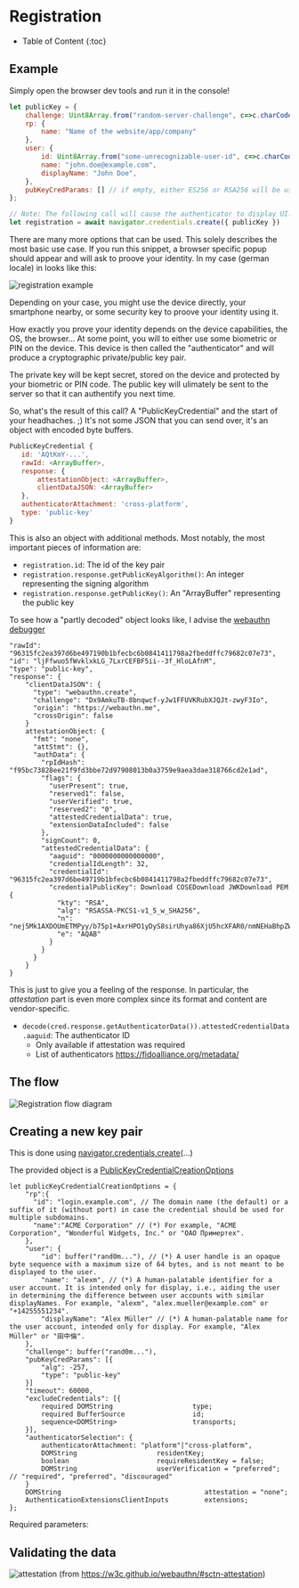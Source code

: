 Registration
============

* Table of Content
{:toc}

Example
-------

Simply open the browser dev tools and run it in the console!

```js
let publicKey = {
    challenge: Uint8Array.from("random-server-challenge", c=>c.charCodeAt(0)),
    rp: {
        name: "Name of the website/app/company"
    },
    user: {
        id: Uint8Array.from("some-unrecognizable-user-id", c=>c.charCodeAt(0)),
        name: "john.doe@example.com",
        displayName: "John Doe",
    },
    pubKeyCredParams: [] // if empty, either ES256 or RSA256 will be used by default
};

// Note: The following call will cause the authenticator to display UI.
let registration = await navigator.credentials.create({ publicKey })
```

There are many more options that can be used. This solely describes the most basic use case.
If you run this snippet, a browser specific popup should appear and will ask to proove your identity. In my case (german locale) in looks like this:


![registration example](https://dev-to-uploads.s3.amazonaws.com/uploads/articles/fapvecktcu1pohn61lwy.png) 


Depending on your case, you might use the device directly, your smartphone nearby, or some security key to proove your identity using it.

How exactly you prove your identity depends on the device capabilities, the OS, the browser... At some point, you will to either use some biometric or PIN on the device. This device is then called the "authenticator" and will produce a cryptographic private/public key pair.

The private key will be kept secret, stored on the device and protected by your biometric or PIN code. The public key will ulimately be sent to the server so that it can authentify you next time.

So, what's the result of this call? A "PublicKeyCredential" and the start of your headhaches. ;) It's not some JSON that you can send over, it's an object with encoded byte buffers.

```js
PublicKeyCredential {
   id: 'AQtKmY-...',
   rawId: <ArrayBuffer>,
   response: {
       attestationObject: <ArrayBuffer>,
       clientDataJSON: <ArrayBuffer>
   }, 
   authenticatorAttachment: 'cross-platform',
   type: 'public-key'
}
```

This is also an object with additional methods.
Most notably, the most important pieces of information are:

- `registration.id`: The id of the key pair
- `registration.response.getPublicKeyAlgorithm()`: An integer representing the signing algorithm
- `registration.response.getPublicKey()`: An "ArrayBuffer" representing the public key

To see how a "partly decoded" object looks like, I advise the [webauthn debugger](https://webauthn.me/debugger)

    "rawId": "96315fc2ea397d6be497190b1bfecbc6b0841411798a2fbeddffc79682c07e73",
    "id": "ljFfwuo5fWvklxkLG_7LxrCEFBF5ii--3f_HloLAfnM",
    "type": "public-key",
    "response": {
        "clientDataJSON": {
          "type": "webauthn.create",
          "challenge": "Dx9AmkuTB-8bnqwcf-yJw1FFUVKRubXJQJt-zwyF3Io",
          "origin": "https://webauthn.me",
          "crossOrigin": false
        }
        attestationObject: {
          "fmt": "none",
          "attStmt": {},
          "authData": {
            "rpIdHash": "f95bc73828ee21f9fd3bbe72d97908013b0a3759e9aea3dae318766cd2e1ad",
            "flags": {
              "userPresent": true,
              "reserved1": false,
              "userVerified": true,
              "reserved2": "0",
              "attestedCredentialData": true,
              "extensionDataIncluded": false
            },
            "signCount": 0,
            "attestedCredentialData": {
              "aaguid": "0000000000000000",
              "credentialIdLength": 32,
              "credentialId": "96315fc2ea397d6be49719b1bfecbc6b0841411798a2fbeddffc79682c07e73",
              "credentialPublicKey": Download COSEDownload JWKDownload PEM {
                "kty": "RSA",
                "alg": "RSASSA-PKCS1-v1_5_w_SHA256",
                "n": "nej5Mk1AXDOUmETMPyy/b75p1+AxrHPO1yDyS8sirUhya86XjU5hcXFAR0/nmNEHaBhpZWpHm2Ni7YUiUJt2/al1ESiq48IrVlbJn7vQqPj/L9Jr/8ZDIlutN9JbTzEsf/6xh5lnWI3A68sFg3rld0Dx0f0rk2HKGsO8iUMLsqzI2Fqnh0wGGgPFsyBMZYnH7orBD8Ok1aFz8tXyUqda5bHURcA8vI/yoOuHAIyAuRJDtkgyNCk+xxIlAitVeIqcjjT9NFiXGxQrJZIsZafkLK6DVCT+XkpSMJXv1+nwPV4zlT9drVv6zNsDLFtty0Je1jWx82QPAXmlhcoo0WqUxw==",
                "e": "AQAB"
              }
            }
          }
        }
    }

This is just to give you a feeling of the response.
In particular, the *attestation* part is even more complex since its format and content are vendor-specific.

- `decode(cred.response.getAuthenticatorData()).attestedCredentialData.aaguid`: The authenticator ID
    - Only available if attestation was required
    - List of authenticators https://fidoalliance.org/metadata/



The flow
--------

![Registration flow diagram](registration.svg)



Creating a new key pair
-----------------------

This is done using [navigator.credentials.create]()(...)

The provided object is a [PublicKeyCredentialCreationOptions](https://w3c.github.io/webauthn/#dictdef-publickeycredentialcreationoptions)
    
    let publicKeyCredentialCreationOptions = {
        "rp":{
          "id": "login.example.com", // The domain name (the default) or a suffix of it (without port) in case the credential should be used for multiple subdomains.
          "name":"ACME Corporation" // (*) For example, "ACME Corporation", "Wonderful Widgets, Inc." or "ОАО Примертех".
        },
        "user": {
            "id": buffer("rand0m..."), // (*) A user handle is an opaque byte sequence with a maximum size of 64 bytes, and is not meant to be displayed to the user.
            "name": "alexm", // (*) A human-palatable identifier for a user account. It is intended only for display, i.e., aiding the user in determining the difference between user accounts with similar displayNames. For example, "alexm", "alex.mueller@example.com" or "+14255551234".
            "displayName": "Alex Müller" // (*) A human-palatable name for the user account, intended only for display. For example, "Alex Müller" or "田中倫". 
        },
        "challenge": buffer("rand0m..."),
        "pubKeyCredParams": [{
            "alg": -257,
            "type": "public-key"
        }]
        "timeout": 60000,
        "excludeCredentials": [{
            required DOMString                    type;
            required BufferSource                 id;
            sequence<DOMString>                   transports;
        }],
        "authenticatorSelection": {
            authenticatorAttachment: "platform"|"cross-platform",
            DOMString                    residentKey;
            boolean                      requireResidentKey = false;
            DOMString                    userVerification = "preferred"; // "required", "preferred", "discouraged"
        }
        DOMString                                    attestation = "none";
        AuthenticationExtensionsClientInputs         extensions;
    };

Required parameters:


Validating the data
-------------------


![attestation](img/attestation.png)
(from https://w3c.github.io/webauthn/#sctn-attestation)
